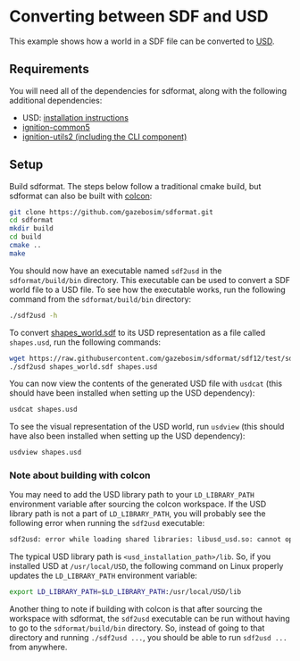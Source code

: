 # Converting between SDF and USD

This example shows how a world in a SDF file can be converted to [USD](https://graphics.pixar.com/usd/release/index.html).

## Requirements

You will need all of the dependencies for sdformat, along with the following additional dependencies:
* USD: [installation instructions](https://github.com/PixarAnimationStudios/USD/blob/release/README.md#getting-and-building-the-code)
* [ignition-common5](https://github.com/gazebosim/gz-common)
* [ignition-utils2 (including the CLI component)](https://github.com/gazebosim/gz-utils)

## Setup

Build sdformat. The steps below follow a traditional cmake build, but sdformat
can also be built with [colcon](https://colcon.readthedocs.io/en/released/index.html):
```bash
git clone https://github.com/gazebosim/sdformat.git
cd sdformat
mkdir build
cd build
cmake ..
make
```

You should now have an executable named `sdf2usd` in the `sdformat/build/bin` directory.
This executable can be used to convert a SDF world file to a USD file.
To see how the executable works, run the following command from the `sdformat/build/bin` directory:
```bash
./sdf2usd -h
```

To convert [shapes_world.sdf](https://github.com/gazebosim/sdformat/blob/sdf12/test/sdf/shapes_world.sdf) to its USD representation as a file called `shapes.usd`, run the following commands:

```bash
wget https://raw.githubusercontent.com/gazebosim/sdformat/sdf12/test/sdf/shapes_world.sdf
./sdf2usd shapes_world.sdf shapes.usd
```

You can now view the contents of the generated USD file with `usdcat` (this should have been installed when setting up the USD dependency):
```bash
usdcat shapes.usd
```

To see the visual representation of the USD world, run `usdview` (this should have also been installed when setting up the USD dependency):
```bash
usdview shapes.usd
```

### Note about building with colcon
You may need to add the USD library path to your `LD_LIBRARY_PATH` environment variable after sourcing the colcon workspace.
If the USD library path is not a part of `LD_LIBRARY_PATH`, you will probably see the following error when running the `sdf2usd` executable:
```bash
sdf2usd: error while loading shared libraries: libusd_usd.so: cannot open shared object file: No such file or directory
```
The typical USD library path is `<usd_installation_path>/lib`.
So, if you installed USD at `/usr/local/USD`, the following command on Linux properly updates the `LD_LIBRARY_PATH` environment variable:
```bash
export LD_LIBRARY_PATH=$LD_LIBRARY_PATH:/usr/local/USD/lib
```

Another thing to note if building with colcon is that after sourcing the workspace with sdformat,
the `sdf2usd` executable can be run without having to go to the `sdformat/build/bin` directory.
So, instead of going to that directory and running `./sdf2usd ...`, you should be able to run `sdf2usd ...` from anywhere.
